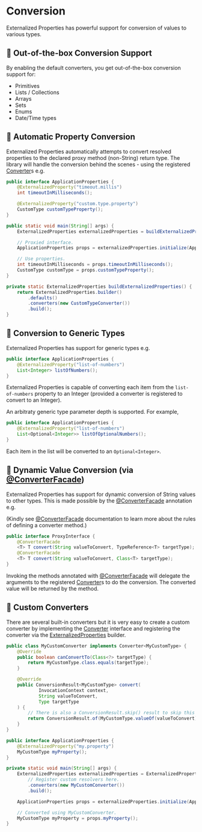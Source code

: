 # Conversion

Externalized Properties has powerful support for conversion of values to various types.

## 🌟 Out-of-the-box Conversion Support

By enabling the default converters, you get out-of-the-box conversion support for:

- Primitives
- Lists / Collections
- Arrays
- Sets
- Enums
- Date/Time types

## 🌟 Automatic Property Conversion

Externalized Properties automatically attempts to convert resolved properties to the declared proxy method (non-String) return type. The library will handle the conversion behind the scenes - using the registered [Converter](../core/src/main/java/io/github/joeljeremy7/externalizedproperties/core/Converter.java)s e.g.

```java
public interface ApplicationProperties {
    @ExternalizedProperty("timeout.millis")
    int timeoutInMilliseconds();

    @ExternalizedProperty("custom.type.property")
    CustomType customTypeProperty();
}

public static void main(String[] args) {
    ExternalizedProperties externalizedProperties = buildExternalizedProperties();

    // Proxied interface.
    ApplicationProperties props = externalizedProperties.initialize(ApplicationProperties.class);

    // Use properties.
    int timeoutInMilliseconds = props.timeoutInMilliseconds();
    CustomType customType = props.customTypeProperty();
}

private static ExternalizedProperties buildExternalizedProperties() {
    return ExternalizedProperties.builder()
        .defaults()
        .converters(new CustomTypeConverter())
        .build();
}
```

## 🌟 Conversion to Generic Types

Externalized Properties has support for generic types e.g.

```java
public interface ApplicationProperties {
    @ExternalizedProperty("list-of-numbers")
    List<Integer> listOfNumbers();
}
```

Externalized Properties is capable of converting each item from the `list-of-numbers` property to an Integer (provided a converter is registered to convert to an Integer).

An arbitraty generic type parameter depth is supported. For example,

```java
public interface ApplicationProperties {
    @ExternalizedProperty("list-of-numbers")
    List<Optional<Integer>> listOfOptionalNumbers();
}
```

Each item in the list will be converted to an `Optional<Integer>`.

## 🌟 Dynamic Value Conversion (via [@ConverterFacade](../core/src/main/java/io/github/joeljeremy7/externalizedproperties/core/ConverterFacade.java))

Externalized Properties has support for dynamic conversion of String values to other types. This is made possible by the [@ConverterFacade](../core/src/main/java/io/github/joeljeremy7/externalizedproperties/core/ConverterFacade.java) annotation e.g.

(Kindly see [@ConverterFacade](../core/src/main/java/io/github/joeljeremy7/externalizedproperties/core/ConverterFacade.java) documentation to learn more about the rules of defining a converter method.)

```java
public interface ProxyInterface {
    @ConverterFacade
    <T> T convert(String valueToConvert, TypeReference<T> targetType);
    @ConverterFacade
    <T> T convert(String valueToConvert, Class<T> targetType);
}
```

Invoking the methods annotated with [@ConverterFacade](../core/src/main/java/io/github/joeljeremy7/externalizedproperties/core/ConverterFacade.java) will delegate the arguments to the registered [Converter](../core/src/main/java/io/github/joeljeremy7/externalizedproperties/core/Converter.java)s to do the conversion. The converted value will be returned by the method.

## 🚀 Custom Converters

There are several built-in converters but it is very easy to create a custom converter by implementing the [Converter](../core/src/main/java/io/github/joeljeremy7/externalizedproperties/core/Converter.java) interface and registering the converter via the [ExternalizedProperties](../core/src/main/java/io/github/joeljeremy7/externalizedproperties/core/ExternalizedProperties.java) builder.

```java
public class MyCustomConverter implements Converter<MyCustomType> {
    @Override
    public boolean canConvertTo(Class<?> targetType) {
        return MyCustomType.class.equals(targetType);
    }

    @Override
    public ConversionResult<MyCustomType> convert(
            InvocationContext context, 
            String valueToConvert,
            Type targetType
    ) {
        // There is also a ConversionResult.skip() result to skip this converter and move to the next available one.
        return ConversionResult.of(MyCustomType.valueOf(valueToConvert));
    }
}
```

```java
public interface ApplicationProperties {
    @ExternalizedProperty("my.property")
    MyCustomType myProperty();
}
```

```java
private static void main(String[] args) {
    ExternalizedProperties externalizedProperties = ExternalizedProperties.builder()
        // Register custom resolvers here.
        .converters(new MyCustomConverter())
        .build();

    ApplicationProperties props = externalizedProperties.initialize(ApplicationProperties.class);

    // Converted using MyCustomConverter.
    MyCustomType myProperty = props.myProperty();
}
```
